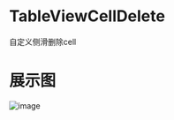 # TableViewCellDelete
自定义侧滑删除cell





# 展示图

![image](https://github.com/fc19901016/TableViewCellDelete/blob/master/show.gif )


